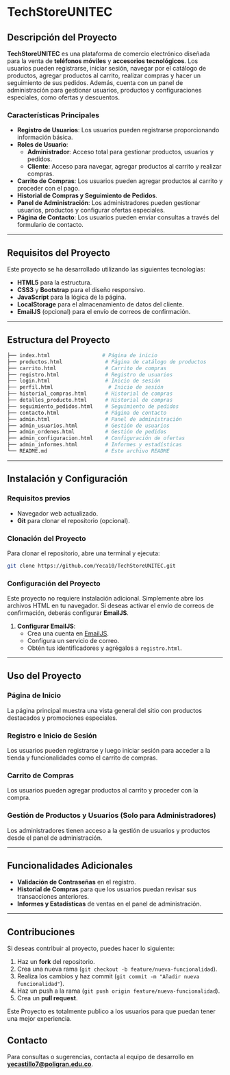 # **TechStoreUNITEC**

## **Descripción del Proyecto**

**TechStoreUNITEC** es una plataforma de comercio electrónico diseñada para la venta de **teléfonos móviles** y **accesorios tecnológicos**. Los usuarios pueden registrarse, iniciar sesión, navegar por el catálogo de productos, agregar productos al carrito, realizar compras y hacer un seguimiento de sus pedidos. Además, cuenta con un panel de administración para gestionar usuarios, productos y configuraciones especiales, como ofertas y descuentos.

### **Características Principales**
- **Registro de Usuarios**: Los usuarios pueden registrarse proporcionando información básica.
- **Roles de Usuario**:
  - **Administrador**: Acceso total para gestionar productos, usuarios y pedidos.
  - **Cliente**: Acceso para navegar, agregar productos al carrito y realizar compras.
- **Carrito de Compras**: Los usuarios pueden agregar productos al carrito y proceder con el pago.
- **Historial de Compras y Seguimiento de Pedidos**.
- **Panel de Administración**: Los administradores pueden gestionar usuarios, productos y configurar ofertas especiales.
- **Página de Contacto**: Los usuarios pueden enviar consultas a través del formulario de contacto.

---

## **Requisitos del Proyecto**

Este proyecto se ha desarrollado utilizando las siguientes tecnologías:

- **HTML5** para la estructura.
- **CSS3** y **Bootstrap** para el diseño responsivo.
- **JavaScript** para la lógica de la página.
- **LocalStorage** para el almacenamiento de datos del cliente.
- **EmailJS** (opcional) para el envío de correos de confirmación.

---

## **Estructura del Proyecto**

```bash
├── index.html                 # Página de inicio
├── productos.html              # Página de catálogo de productos
├── carrito.html                # Carrito de compras
├── registro.html               # Registro de usuarios
├── login.html                  # Inicio de sesión
├── perfil.html                  # Inicio de sesión
├── historial_compras.html      # Historial de compras
├── detalles_producto.html      # Historial de compras
├── seguimiento_pedidos.html    # Seguimiento de pedidos
├── contacto.html               # Página de contacto
├── admin.html                  # Panel de administración
├── admin_usuarios.html         # Gestión de usuarios
├── admin_ordenes.html          # Gestión de pedidos
├── admin_configuracion.html    # Configuración de ofertas
├── admin_informes.html         # Informes y estadísticas
└── README.md                   # Este archivo README
```

---

## **Instalación y Configuración**

### **Requisitos previos**
- Navegador web actualizado.
- **Git** para clonar el repositorio (opcional).

### **Clonación del Proyecto**

Para clonar el repositorio, abre una terminal y ejecuta:

```bash
git clone https://github.com/Yeca10/TechStoreUNITEC.git
```

### **Configuración del Proyecto**

Este proyecto no requiere instalación adicional. Simplemente abre los archivos HTML en tu navegador. Si deseas activar el envío de correos de confirmación, deberás configurar **EmailJS**.

1. **Configurar EmailJS**:
   - Crea una cuenta en [EmailJS](https://www.emailjs.com/).
   - Configura un servicio de correo.
   - Obtén tus identificadores y agrégalos a `registro.html`.

---

## **Uso del Proyecto**

### **Página de Inicio**
La página principal muestra una vista general del sitio con productos destacados y promociones especiales.

### **Registro e Inicio de Sesión**
Los usuarios pueden registrarse y luego iniciar sesión para acceder a la tienda y funcionalidades como el carrito de compras.

### **Carrito de Compras**
Los usuarios pueden agregar productos al carrito y proceder con la compra.

### **Gestión de Productos y Usuarios** (Solo para Administradores)
Los administradores tienen acceso a la gestión de usuarios y productos desde el panel de administración.

---

## **Funcionalidades Adicionales**

- **Validación de Contraseñas** en el registro.
- **Historial de Compras** para que los usuarios puedan revisar sus transacciones anteriores.
- **Informes y Estadísticas** de ventas en el panel de administración.

---

## **Contribuciones**

Si deseas contribuir al proyecto, puedes hacer lo siguiente:

1. Haz un **fork** del repositorio.
2. Crea una nueva rama (`git checkout -b feature/nueva-funcionalidad`).
3. Realiza los cambios y haz commit (`git commit -m "Añadir nueva funcionalidad"`).
4. Haz un push a la rama (`git push origin feature/nueva-funcionalidad`).
5. Crea un **pull request**.

Este Proyecto es totalmente publico a  los usuarios para que puedan tener una mejor experiencia.

## **Contacto**

Para consultas o sugerencias, contacta al equipo de desarrollo en **yecastillo7@poligran.edu.co**.
